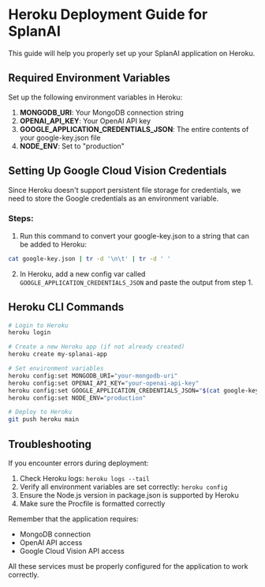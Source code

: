 # Heroku Deployment Guide for SplanAI

This guide will help you properly set up your SplanAI application on Heroku.

## Required Environment Variables

Set up the following environment variables in Heroku:

1. **MONGODB_URI**: Your MongoDB connection string
2. **OPENAI_API_KEY**: Your OpenAI API key
3. **GOOGLE_APPLICATION_CREDENTIALS_JSON**: The entire contents of your google-key.json file
4. **NODE_ENV**: Set to "production"

## Setting Up Google Cloud Vision Credentials

Since Heroku doesn't support persistent file storage for credentials, we need to store the Google credentials as an environment variable.

### Steps:

1. Run this command to convert your google-key.json to a string that can be added to Heroku:

```bash
cat google-key.json | tr -d '\n\t' | tr -d ' '
```

2. In Heroku, add a new config var called `GOOGLE_APPLICATION_CREDENTIALS_JSON` and paste the output from step 1.

## Heroku CLI Commands

```bash
# Login to Heroku
heroku login

# Create a new Heroku app (if not already created)
heroku create my-splanai-app

# Set environment variables
heroku config:set MONGODB_URI="your-mongodb-uri"
heroku config:set OPENAI_API_KEY="your-openai-api-key"
heroku config:set GOOGLE_APPLICATION_CREDENTIALS_JSON="$(cat google-key.json | tr -d '\n\t')"
heroku config:set NODE_ENV="production"

# Deploy to Heroku
git push heroku main
```

## Troubleshooting

If you encounter errors during deployment:

1. Check Heroku logs: `heroku logs --tail`
2. Verify all environment variables are set correctly: `heroku config`
3. Ensure the Node.js version in package.json is supported by Heroku
4. Make sure the Procfile is formatted correctly

Remember that the application requires:
- MongoDB connection
- OpenAI API access
- Google Cloud Vision API access

All these services must be properly configured for the application to work correctly.
